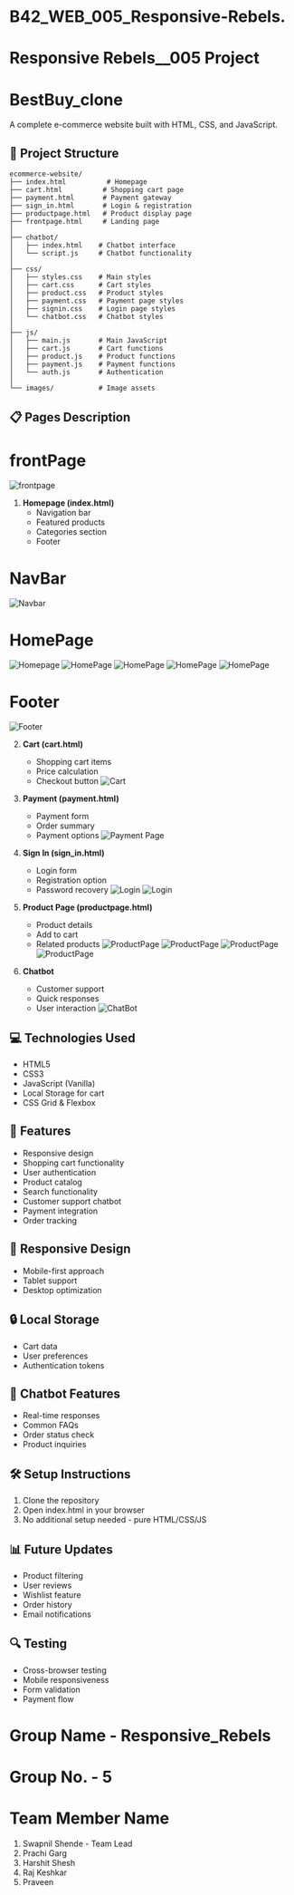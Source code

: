# B42_WEB_005_Responsive-Rebels.
# Responsive Rebels__005 Project
# BestBuy_clone

A complete e-commerce website built with HTML, CSS, and JavaScript.

## 📂 Project Structure

```
ecommerce-website/
├── index.html          # Homepage
├── cart.html          # Shopping cart page
├── payment.html       # Payment gateway
├── sign_in.html       # Login & registration
├── productpage.html   # Product display page
├── frontpage.html     # Landing page
│
├── chatbot/
│   ├── index.html    # Chatbot interface
│   └── script.js     # Chatbot functionality
│
├── css/
│   ├── styles.css    # Main styles
│   ├── cart.css      # Cart styles
│   ├── product.css   # Product styles
│   ├── payment.css   # Payment page styles
│   ├── signin.css    # Login page styles
│   └── chatbot.css   # Chatbot styles
│
├── js/
│   ├── main.js       # Main JavaScript
│   ├── cart.js       # Cart functions
│   ├── product.js    # Product functions
│   ├── payment.js    # Payment functions
│   └── auth.js       # Authentication
│
└── images/           # Image assets
```

## 📋 Pages Description
# frontPage
![frontpage](<Screenshot 2025-02-09 at 7.52.22 PM.png>)

1. **Homepage (index.html)**
   - Navigation bar
   - Featured products
   - Categories section
   - Footer
# NavBar
![Navbar](<Screenshot 2025-02-09 at 8.01.42 PM.png>)
# HomePage
![Homepage](<Screenshot 2025-02-09 at 7.52.43 PM.png>)
![HomePage](<Screenshot 2025-02-09 at 7.52.55 PM.png>)
![HomePage](<Screenshot 2025-02-09 at 7.53.03 PM.png>)
![HomePage](<Screenshot 2025-02-09 at 7.53.11 PM.png>)
![HomePage](<Screenshot 2025-02-09 at 7.53.22 PM.png>)
# Footer
![Footer](<Screenshot 2025-02-09 at 7.53.31 PM.png>)


2. **Cart (cart.html)**
   - Shopping cart items
   - Price calculation
   - Checkout button
![Cart](<Screenshot 2025-02-09 at 7.54.23 PM.png>)
3. **Payment (payment.html)**
   - Payment form
   - Order summary
   - Payment options
   ![Payment Page](<Screenshot 2025-02-09 at 9.03.16 PM.png>)

4. **Sign In (sign_in.html)**
   - Login form
   - Registration option
   - Password recovery
![Login](<Screenshot 2025-02-09 at 9.04.02 PM.png>)
![Login](<Screenshot 2025-02-09 at 9.04.19 PM.png>)
5. **Product Page (productpage.html)**
   - Product details
   - Add to cart
   - Related products
   ![ProductPage](<Screenshot 2025-02-09 at 7.55.01 PM.png>)
   ![ProductPage](<Screenshot 2025-02-09 at 7.55.12 PM.png>)
   ![ProductPage](<Screenshot 2025-02-09 at 7.55.18 PM.png>)
   ![ProductPage](<Screenshot 2025-02-09 at 7.55.23 PM.png>)
6. **Chatbot**
   - Customer support
   - Quick responses
   - User interaction
   ![ChatBot](<Screenshot 2025-02-09 at 7.51.54 PM.png>)

## 💻 Technologies Used

- HTML5
- CSS3
- JavaScript (Vanilla)
- Local Storage for cart
- CSS Grid & Flexbox

## 🚀 Features

- Responsive design
- Shopping cart functionality
- User authentication
- Product catalog
- Search functionality
- Customer support chatbot
- Payment integration
- Order tracking

## 📱 Responsive Design

- Mobile-first approach
- Tablet support
- Desktop optimization

## 🔒 Local Storage

- Cart data
- User preferences
- Authentication tokens

## 🤖 Chatbot Features

- Real-time responses
- Common FAQs
- Order status check
- Product inquiries

## 🛠️ Setup Instructions

1. Clone the repository
2. Open index.html in your browser
3. No additional setup needed - pure HTML/CSS/JS

## 📊 Future Updates

- Product filtering
- User reviews
- Wishlist feature
- Order history
- Email notifications

## 🔍 Testing

- Cross-browser testing
- Mobile responsiveness
- Form validation
- Payment flow

# Group Name - Responsive_Rebels
# Group No. - 5
# Team Member Name 
1. Swapnil Shende - Team Lead
2. Prachi Garg
3. Harshit Shesh
4. Raj Keshkar
5. Praveen
